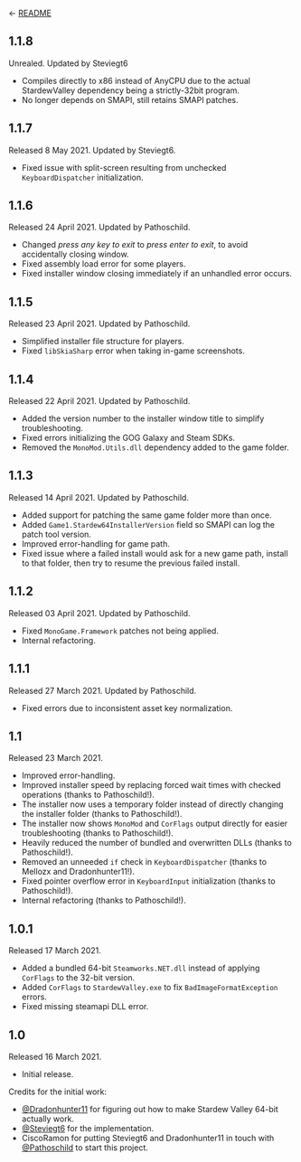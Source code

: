 ﻿← [README](README.md)

## 1.1.8
Unrealed. Updated by Steviegt6

* Compiles directly to x86 instead of AnyCPU due to the actual StardewValley dependency being a strictly-32bit program.
* No longer depends on SMAPI, still retains SMAPI patches.

## 1.1.7
Released 8 May 2021. Updated by Steviegt6.

* Fixed issue with split-screen resulting from unchecked `KeyboardDispatcher` initialization.

## 1.1.6
Released 24 April 2021. Updated by Pathoschild.

* Changed _press any key to exit_ to _press enter to exit_, to avoid accidentally closing window.
* Fixed assembly load error for some players.
* Fixed installer window closing immediately if an unhandled error occurs.

## 1.1.5
Released 23 April 2021. Updated by Pathoschild.

* Simplified installer file structure for players.
* Fixed `libSkiaSharp` error when taking in-game screenshots.

## 1.1.4
Released 22 April 2021. Updated by Pathoschild.

* Added the version number to the installer window title to simplify troubleshooting.
* Fixed errors initializing the GOG Galaxy and Steam SDKs.
* Removed the `MonoMod.Utils.dll` dependency added to the game folder.

## 1.1.3
Released 14 April 2021. Updated by Pathoschild.

* Added support for patching the same game folder more than once.
* Added `Game1.Stardew64InstallerVersion` field so SMAPI can log the patch tool version.
* Improved error-handling for game path.
* Fixed issue where a failed install would ask for a new game path, install to that folder, then try to resume the previous failed install.

## 1.1.2
Released 03 April 2021. Updated by Pathoschild.

* Fixed `MonoGame.Framework` patches not being applied.
* Internal refactoring.

## 1.1.1
Released 27 March 2021. Updated by Pathoschild.

* Fixed errors due to inconsistent asset key normalization.

## 1.1
Released 23 March 2021.

* Improved error-handling.
* Improved installer speed by replacing forced wait times with checked operations (thanks to Pathoschild!).
* The installer now uses a temporary folder instead of directly changing the installer folder (thanks to Pathoschild!).
* The installer now shows `MonoMod` and `CorFlags` output directly for easier troubleshooting (thanks to Pathoschild!).
* Heavily reduced the number of bundled and overwritten DLLs (thanks to Pathoschild!).
* Removed an unneeded `if` check in `KeyboardDispatcher` (thanks to Mellozx and Dradonhunter11!).
* Fixed pointer overflow error in `KeyboardInput` initialization (thanks to Pathoschild!).
* Internal refactoring (thanks to Pathoschild!).

## 1.0.1
Released 17 March 2021.

* Added a bundled 64-bit `Steamworks.NET.dll` instead of applying `CorFlags` to the 32-bit version.
* Added `CorFlags` to `StardewValley.exe` to fix `BadImageFormatException` errors.
* Fixed missing steamapi DLL error.

## 1.0
Released 16 March 2021.

* Initial release.

Credits for the initial work:
* [@Dradonhunter11](https://github.com/Dradonhunter11) for figuring out how to make Stardew Valley 64-bit actually work.
* [@Steviegt6](https://github.com/Steviegt6) for the implementation.
* CiscoRamon for putting Steviegt6 and Dradonhunter11 in touch with [@Pathoschild](https://github.com/Pathoschild) to start this project.
